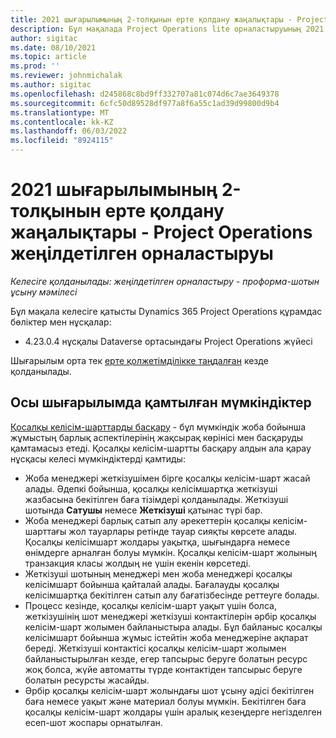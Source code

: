 ```yaml
---
title: 2021 шығарылымының 2-толқынын ерте қолдану жаңалықтары - Project Operations жеңілдетілген орналастыруы
description: Бұл мақалада Project Operations lite орналастыруының 2021 жылғы 2-толқын ерте қол жеткізу шығарылымында қолжетімді мүмкіндіктер туралы ақпарат берілген.
author: sigitac
ms.date: 08/10/2021
ms.topic: article
ms.prod: ''
ms.reviewer: johnmichalak
ms.author: sigitac
ms.openlocfilehash: d245868c8bd9ff332707a81c074d6c7ae3649378
ms.sourcegitcommit: 6cfc50d89528df977a8f6a55c1ad39d99800d9b4
ms.translationtype: MT
ms.contentlocale: kk-KZ
ms.lasthandoff: 06/03/2022
ms.locfileid: "8924115"
---
```

# <a name="whats-new-2021-wave-2-early-access---project-operations-lite-deployment"></a>2021 шығарылымының 2-толқынын ерте қолдану жаңалықтары - Project Operations жеңілдетілген орналастыруы

_Келесіге қолданылады: жеңілдетілген орналастыру - проформа-шотын ұсыну мәмілесі_

Бұл мақала келесіге қатысты Dynamics 365 Project Operations құрамдас бөліктер мен нұсқалар:

  - 4.23.0.4 нұсқалы Dataverse ортасындағы Project Operations жүйесі

Шығарылым орта тек [ерте қолжетімділікке таңдалған](/power-platform/admin/opt-in-early-access-updates#how-to-enable-early-access-updates) кезде қолданылады.

## <a name="features-included-in-this-release"></a>Осы шығарылымда қамтылған мүмкіндіктер

[Қосалқы келісім-шарттарды басқару](/dynamics365/project-operations/pro/subcontracting/managing-subcontracts-overview) - бұл мүмкіндік жоба бойынша жұмыстың барлық аспектілерінің жақсырақ көрінісі мен басқаруды қамтамасыз етеді. Қосалқы келісім-шартты басқару алдын ала қарау нұсқасы келесі мүмкіндіктерді қамтиды:

  - Жоба менеджері жеткізушімен бірге қосалқы келісім-шарт жасай алады. Әдепкі бойынша, қосалқы келісімшартқа жеткізуші жазбасына бекітілген баға тізімдері қолданылады. Жеткізуші шотында **Сатушы** немесе **Жеткізуші** қатынас түрі бар.
  - Жоба менеджері барлық сатып алу әрекеттерін қосалқы келісім-шарттағы жол тауарлары ретінде тауар сияқты көрсете алады. Қосалқы келісімшарт жолдары уақытқа, шығындарға немесе өнімдерге арналған болуы мүмкін. Қосалқы келісім-шарт жолының транзакция класы жолдың не үшін екенін көрсетеді.
  - Жеткізуші шотының менеджері мен жоба менеджері қосалқы келісімшарт бойынша қайталай алады. Бағалауды қосалқы келісімшартқа бекітілген сатып алу бағатізбесінде реттеуге болады.
  - Процесс кезінде, қосалқы келісім-шарт уақыт үшін болса, жеткізушінің шот менеджері жеткізуші контактілерін әрбір қосалқы келісім-шарт жолымен байланыстыра алады. Бұл байланыс қосалқы келісімшарт бойынша жұмыс істейтін жоба менеджеріне ақпарат береді. Жеткізуші контактісі қосалқы келісім-шарт жолымен байланыстырылған кезде, егер тапсырыс беруге болатын ресурс жоқ болса, жүйе автоматты түрде контактіден тапсырыс беруге болатын ресурсты жасайды.
  - Әрбір қосалқы келісім-шарт жолындағы шот ұсыну әдісі бекітілген баға немесе уақыт және материал болуы мүмкін. Бекітілген баға қосалқы келісім-шарт жолдары үшін аралық кезеңдерге негізделген есеп-шот жоспары орнатылған.

